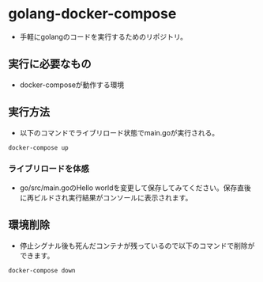 # golang-docker-compose

* 手軽にgolangのコードを実行するためのリポジトリ。

## 実行に必要なもの

* docker-composeが動作する環境

## 実行方法

* 以下のコマンドでライブリロード状態でmain.goが実行される。

```
docker-compose up
```

### ライブリロードを体感

* go/src/main.goのHello worldを変更して保存してみてください。保存直後に再ビルドされ実行結果がコンソールに表示されます。

## 環境削除

* 停止シグナル後も死んだコンテナが残っているので以下のコマンドで削除ができます。

```
docker-compose down
```
